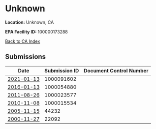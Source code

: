 # Unknown

**Location:** Unknown, CA

**EPA Facility ID:** 100000173288

[Back to CA Index](../../index.md)

## Submissions

| Date | Submission ID | Document Control Number |
|------|--------------|-------------------------|
| [2021-01-13](submissions/1000091602.md) | 1000091602 |  |
| [2016-01-13](submissions/1000054880.md) | 1000054880 |  |
| [2011-08-26](submissions/1000023577.md) | 1000023577 |  |
| [2010-11-08](submissions/1000015534.md) | 1000015534 |  |
| [2005-11-15](submissions/44232.md) | 44232 |  |
| [2000-11-27](submissions/22092.md) | 22092 |  |

